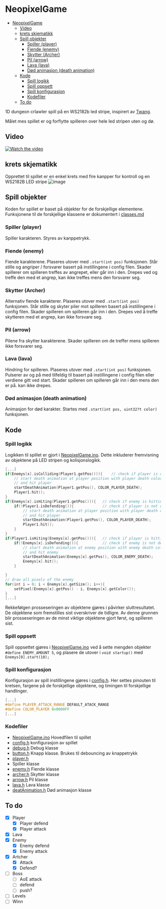 # NeopixelGame
- [NeopixelGame](#neopixelgame)
  - [Video](#video)
  - [krets skjematikk](#krets-skjematikk)
  - [Spill objekter](#spill-objekter)
    - [Spiller (player)](#spiller-player)
    - [Fiende (enemy)](#fiende-enemy)
    - [Skytter (Archer)](#skytter-archer)
    - [Pil (arrow)](#pil-arrow)
    - [Lava (lava)](#lava-lava)
    - [Død animasjon (death animation)](#død-animasjon-death-animation)
  - [Kode](#kode)
    - [Spill logikk](#spill-logikk)
    - [Spill oppsett](#spill-oppsett)
    - [Spill konfigurasjon](#spill-konfigurasjon)
    - [Kodefiler](#kodefiler)
  - [To do](#to-do)

1D dungeon crlawler spill på en WS2182b led stripe, inspirert av [Twang](https://github.com/bdring/TWANG/tree/master).

Målet mes spillet er og forflytte spilleren over hele led stripen uten og dø.

## Video

[![Watch the video](Images/game_60px_1m.jpg)](Images/game_60px_1m.mp4)

## krets skjematikk
Opprettet til spillet er en enkel krets med fire kanpper for kontroll og en WS2182B LED stripe
![image](Images/Schematic.png)

## Spill objekter
Koden for spillet er baset på objekter for de forskjellige elementene.
Funksjonene til de forskjellige klassene er dokumentert i [classes.md](classes.md)
### Spiller (player)
Spiller karakteren. Styres av kanppetrykk.

### Fiende (enemy)
Fiende karakterene. Plaseres utover med `.start(int pos)` funksjonen. Står stille og angriper / forsvarer basert på instillingene i config filen. Skader spillerer om spilleren treffes av angrepet, eller går inn i den. Drepes ved og treffe den med et angrep, kan ikke treffes mens den forsvarer seg.
### Skytter (Archer)
Alternativ fiende karakterer. Plaseres utover med `.start(int pos)` funksjonen. Står stille og skyter piler mot spilleren basert på instillingene i config filen. Skader spilleren om spilleren går inn i den. Drepes ved å treffe skytteren med et angrep, kan ikke forsvare seg.
### Pil (arrow)
Pilene fra skytter karakterene. Skader spilleren om de treffer mens spilleren ikke forsvarer seg.
### Lava (lava)
Hindring for spilleren. Plaseres utover med `.start(int pos)` funksjonen. Pulserer av og på med tilfeldig til basert på instillingene i config filen eller verdiene gitt ved start. Skader spilleren om spilleren går inn i den mens den er på. kan ikke drepes.
### Død animasjon (death animation)
Animasjon for død karakter. Startes  med `.start(int pos, uint32?t color)` funksjonen.

## Kode
### Spill logikk
Logikken til spillet er gjort i [NeopixelGame.ino](NeopixelGame.ino). Dette inkluderer fremvisning av objektene på LED stripen og kolisjonslogikk.
```cpp
[...]
if(Enemys[x].isColliding(Player1.getPos())){    // check if player is colliding with enemy
    // start death animation at player position with player death color
    // and hit player
    startDeathAnimation(Player1.getPos(), COLOR_PLAYER_DEATH);
    Player1.hit();
}
if(Enemys[x].isHiting(Player1.getPos())){   // check if enemy is hitting player
    if(!Player1.isDefending()){             // check if player is not defending
        // start death animation at player position with player death color
        // and hit player
        startDeathAnimation(Player1.getPos(), COLOR_PLAYER_DEATH);
        Player1.hit();
    }
}
if(Player1.isHiting(Enemys[x].getPos())){   // check if player is hitting enemy
    if(!Enemys[x].isDefending()){           // check if enemy is not defending
        // start death animation at enemy position with enemy death color
        // and hit enemy
        startDeathAnimation(Enemys[x].getPos(), COLOR_ENEMY_DEATH);
        Enemys[x].hit();
    }

}
// draw all pixels of the enemy
for(int i = 0; i < Enemys[x].getSize(); i++){
    setPixel(Enemys[x].getPos() - i, Enemys[x].getColor());
}
[...]
```

Rekkefølgen prosseseringen av objektene gjøres i påvirker sluttresultatet. De objektene som fremstilles sist overskriver de tidligre. Av denne grunnen blir prosseseringen av de minst viktige objektene gjort først, og spilleren sist.
### Spill oppsett
Spill oppsettet gjøres i [NeopixelGame.ino](NeopixelGame.ino) ved å sette mengden objekter `#define ENEMY_AMOUNT 5`, og plasere de utover i `void startup()` med `Enemys[0].start(10);`
### Spill konfigurasjon
Konfigurasjon av spill instillingene gjøres i [config.h](config.h). Her settes pinouten til kretsen, fargene på de forskjellige objektene, og timingen til forskjellige handlinger.
```cpp
[...]
#define PLAYER_ATTACK_RANGE DEFAULT_ATACK_RANGE
#define COLOR_PLAYER 0x0000FF
[...]
```
### Kodefiler
- [NeopixelGame.ino](NeopixelGame.ino)
  Hovedfilen til spillet
- [config.h](config.h)
  konfigurasjon av spillet
- [debug.h](debug.h)
  Debug klasse
- [button.h](button.h)
  Knapp klasse. Brukes til debouncing av knappetrykk
- [player.h](player.h)
- Spiller klasse
- [enemy.h](enemy.h)
  Fiende klasse
- [archer.h](archer.h)
  Skytter klasse
- [arrow.h](arrow.h)
  Pil klasse
- [lava.h](lava.h)
  Lava klasse
- [deatAnimation.h](deathAnimation.h)
  Død animasjon klasse

## To do
- [x] Player
  - [x] Player defend
  - [x] Player attack
- [x] Lava
- [x] Enemy
  - [x] Enemy defend
  - [x] Enemy attack
- [x] Artcher
  - [x] Attack
  - [x] Defend?
- [ ] Boss
  - [ ] AoE attack
  - [ ] defend
  - [ ] push?
- [ ] Levels
- [ ] Winn